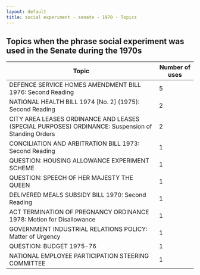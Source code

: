 ```yaml
---
layout: default
title: social experiment - senate - 1970 - Topics
---
```

## Topics when the phrase **social experiment** was used in the Senate during the 1970s

| Topic | Number of uses |
|--------------|----------------|
|DEFENCE SERVICE HOMES AMENDMENT BILL 1976: Second Reading|5|
|NATIONAL HEALTH BILL 1974 [No. 2] (1975): Second Reading|2|
|CITY AREA LEASES ORDINANCE AND LEASES (SPECIAL PURPOSES) ORDINANCE: Suspension of Standing Orders|2|
|CONCILIATION AND ARBITRATION BILL 1973: Second Reading|1|
|QUESTION: HOUSING ALLOWANCE EXPERIMENT SCHEME|1|
|QUESTION: SPEECH OF HER MAJESTY THE QUEEN|1|
|DELIVERED MEALS SUBSIDY BILL 1970: Second Reading|1|
|ACT TERMINATION OF PREGNANCY ORDINANCE 1978: Motion for Disallowance|1|
|GOVERNMENT INDUSTRIAL RELATIONS POLICY: Matter of Urgency|1|
|QUESTION: BUDGET 1975-76|1|
|NATIONAL EMPLOYEE PARTICIPATION STEERING COMMITTEE|1|
